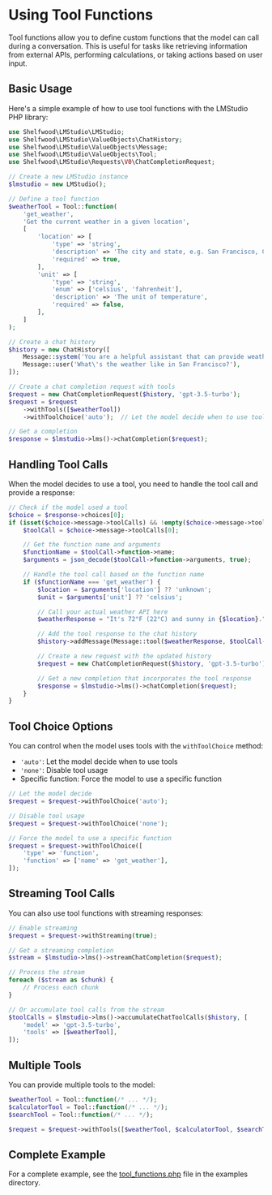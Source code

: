 # Using Tool Functions

Tool functions allow you to define custom functions that the model can call during a conversation. This is useful for tasks like retrieving information from external APIs, performing calculations, or taking actions based on user input.

## Basic Usage

Here's a simple example of how to use tool functions with the LMStudio PHP library:

```php
use Shelfwood\LMStudio\LMStudio;
use Shelfwood\LMStudio\ValueObjects\ChatHistory;
use Shelfwood\LMStudio\ValueObjects\Message;
use Shelfwood\LMStudio\ValueObjects\Tool;
use Shelfwood\LMStudio\Requests\V0\ChatCompletionRequest;

// Create a new LMStudio instance
$lmstudio = new LMStudio();

// Define a tool function
$weatherTool = Tool::function(
    'get_weather',
    'Get the current weather in a given location',
    [
        'location' => [
            'type' => 'string',
            'description' => 'The city and state, e.g. San Francisco, CA',
            'required' => true,
        ],
        'unit' => [
            'type' => 'string',
            'enum' => ['celsius', 'fahrenheit'],
            'description' => 'The unit of temperature',
            'required' => false,
        ],
    ]
);

// Create a chat history
$history = new ChatHistory([
    Message::system('You are a helpful assistant that can provide weather information.'),
    Message::user('What\'s the weather like in San Francisco?'),
]);

// Create a chat completion request with tools
$request = new ChatCompletionRequest($history, 'gpt-3.5-turbo');
$request = $request
    ->withTools([$weatherTool])
    ->withToolChoice('auto');  // Let the model decide when to use tools

// Get a completion
$response = $lmstudio->lms()->chatCompletion($request);
```

## Handling Tool Calls

When the model decides to use a tool, you need to handle the tool call and provide a response:

```php
// Check if the model used a tool
$choice = $response->choices[0];
if (isset($choice->message->toolCalls) && !empty($choice->message->toolCalls)) {
    $toolCall = $choice->message->toolCalls[0];

    // Get the function name and arguments
    $functionName = $toolCall->function->name;
    $arguments = json_decode($toolCall->function->arguments, true);

    // Handle the tool call based on the function name
    if ($functionName === 'get_weather') {
        $location = $arguments['location'] ?? 'unknown';
        $unit = $arguments['unit'] ?? 'celsius';

        // Call your actual weather API here
        $weatherResponse = "It's 72°F (22°C) and sunny in {$location}.";

        // Add the tool response to the chat history
        $history->addMessage(Message::tool($weatherResponse, $toolCall->id));

        // Create a new request with the updated history
        $request = new ChatCompletionRequest($history, 'gpt-3.5-turbo');

        // Get a new completion that incorporates the tool response
        $response = $lmstudio->lms()->chatCompletion($request);
    }
}
```

## Tool Choice Options

You can control when the model uses tools with the `withToolChoice` method:

- `'auto'`: Let the model decide when to use tools
- `'none'`: Disable tool usage
- Specific function: Force the model to use a specific function

```php
// Let the model decide
$request = $request->withToolChoice('auto');

// Disable tool usage
$request = $request->withToolChoice('none');

// Force the model to use a specific function
$request = $request->withToolChoice([
    'type' => 'function',
    'function' => ['name' => 'get_weather'],
]);
```

## Streaming Tool Calls

You can also use tool functions with streaming responses:

```php
// Enable streaming
$request = $request->withStreaming(true);

// Get a streaming completion
$stream = $lmstudio->lms()->streamChatCompletion($request);

// Process the stream
foreach ($stream as $chunk) {
    // Process each chunk
}

// Or accumulate tool calls from the stream
$toolCalls = $lmstudio->lms()->accumulateChatToolCalls($history, [
    'model' => 'gpt-3.5-turbo',
    'tools' => [$weatherTool],
]);
```

## Multiple Tools

You can provide multiple tools to the model:

```php
$weatherTool = Tool::function(/* ... */);
$calculatorTool = Tool::function(/* ... */);
$searchTool = Tool::function(/* ... */);

$request = $request->withTools([$weatherTool, $calculatorTool, $searchTool]);
```

## Complete Example

For a complete example, see the [tool_functions.php](../examples/tool_functions.php) file in the examples directory.
